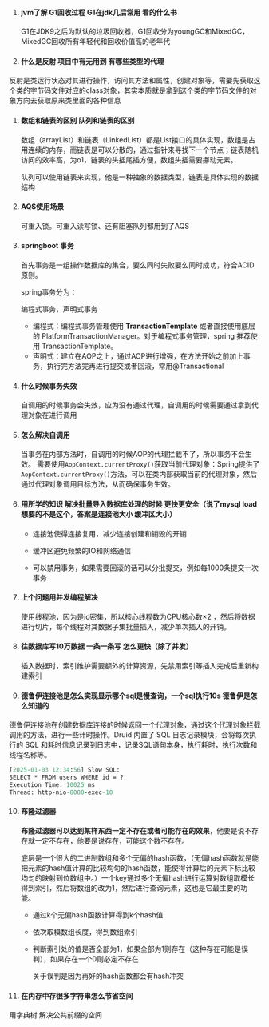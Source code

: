 1. #### jvm了解 G1回收过程  G1在jdk几后常用    看的什么书

   G1在JDK9之后为默认的垃圾回收器，G1回收分为youngGC和MixedGC，MixedGC回收所有年轻代和回收价值高的老年代

2. #### 什么是反射  项目中有无用到  有哪些类型的代理

​		反射是类运行状态对其进行操作，访问其方法和属性，创建对象等，需要先获取这个类的字节码文件对应的class对象，其实本质就是拿到这个类的字节码文件的对象方向去获取原来类里面的各种信息

1. #### 数组和链表的区别  队列和链表的区别

   数组（arrayList）和链表（LinkedList）都是List接口的具体实现，数组是占用连续的内存，而链表是可以分散的，通过指针来寻找下一个节点；链表随机访问的效率高，为o1，链表的头插尾插方便，数组头插需要挪动元素。

   队列可以使用链表来实现，他是一种抽象的数据类型，链表是具体实现的数据结构

2. #### AQS使用场景

   可重入锁。可重入读写锁、还有阻塞队列都用到了AQS

3. #### springboot 事务

   首先事务是一组操作数据库的集合，要么同时失败要么同时成功，符合ACID原则。

   spring事务分为：

   编程式事务，声明式事务

   * 编程式：编程式事务管理使用 **TransactionTemplate** 或者直接使用底层的 PlatformTransactionManager。对于编程式事务管理，spring 推荐使用 TransactionTemplate。
   * 声明式：建立在AOP之上，通过AOP进行增强，在方法开始之前加上事务，执行完方法完再进行提交或者回滚，常用@Transactional

4. #### 什么时候事务失效

   自调用的时候事务会失效，应为没有通过代理，自调用的时候需要通过拿到代理对象在进行调用

5. #### 怎么解决自调用

   当事务在内部方法时，自调用的时候AOP的代理拦截不了，所以事务不会生效。 需要使用`AopContext.currentProxy()`获取当前代理对象：Spring提供了`AopContext.currentProxy()`方法，可以在类内部获取当前的代理对象，然后通过代理对象调用目标方法，从而确保事务生效。

6. #### 用所学的知识 解决批量导入数据库处理的时候 更快更安全（说了mysql load  想要的不是这个，答案是连接池大小  缓冲区大小）

   * 连接池使得连接复用，减少连接创建和销毁的开销

   * 缓冲区避免频繁的IO和网络通信
   * 可以禁用事务，如果需要回滚的话可以分批提交，例如每1000条提交一次事务

7. #### 上个问题用并发编程解决 

   使用线程池，因为是io密集，所以核心线程数为CPU核心数×2 ，然后将数据进行切片，每个线程对其数据子集批量插入，减少单次插入的开销。

8. #### 往数据库写10万数据 一条一条写  怎么更快（除了并发）

   插入数据时，索引维护需要额外的计算资源，先禁用索引等插入完成后重新构建索引

9. #### 德鲁伊连接池是怎么实现显示哪个sql是慢查询，一个sql执行10s 德鲁伊是怎么知道的

德鲁伊连接池在创建数据库连接的时候返回一个代理对象，通过这个代理对象拦截调用的方法，进行一些计时操作。Druid 内置了 SQL 日志记录模块，会将每次执行的 SQL 和耗时信息记录到日志中，记录SQL语句本身，执行耗时，执行次数和线程名称等。

```pascal
[2025-01-03 12:34:56] Slow SQL: 
SELECT * FROM users WHERE id = ? 
Execution Time: 10025 ms
Thread: http-nio-8080-exec-10
```

10. #### 布隆过滤器

    **布隆过滤器可以达到某样东西一定不存在或者可能存在的效果**，他要是说不存在就一定不存在，他要是说存在，可能这个数不存在。

    底层是一个很大的二进制数组和多个无偏的hash函数，（无偏hash函数就是能把元素的hash值计算的比较均匀的hash函数，能使得计算后的元素下标比较均匀的映射到位数组中。）一个key通过多个无偏hash进行运算对数组取模长得到索引，然后将数组的改为1，然后进行查询元素，这也是它最主要的功能。

    - 通过k个无偏hash函数计算得到k个hash值

    - 依次取模数组长度，得到数组索引

    - 判断索引处的值是否全部为1，如果全部为1则存在（这种存在可能是误判），如果存在一个0则必定不存在

      关于误判是因为再好的hash函数都会有hash冲突

1. #### 在内存中存很多字符串怎么节省空间

用字典树  解决公共前缀的空间